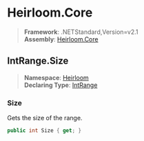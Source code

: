 # Heirloom.Core

> **Framework**: .NETStandard,Version=v2.1  
> **Assembly**: [Heirloom.Core][0]  

## IntRange.Size

> **Namespace**: [Heirloom][0]  
> **Declaring Type**: [IntRange][1]  

### Size

Gets the size of the range.

```cs
public int Size { get; }
```

[0]: ../../../Heirloom.Core.md
[1]: ../IntRange.md

